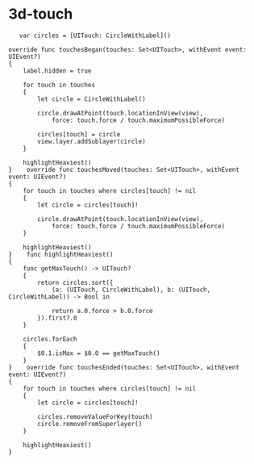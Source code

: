 # 3d-touch  
 

       var circles = [UITouch: CircleWithLabel]()

    override func touchesBegan(touches: Set<UITouch>, withEvent event: UIEvent?)
    {
        label.hidden = true
        
        for touch in touches
        {
            let circle = CircleWithLabel()
            
            circle.drawAtPoint(touch.locationInView(view),
                force: touch.force / touch.maximumPossibleForce)
            
            circles[touch] = circle
            view.layer.addSublayer(circle)
        }
        
        highlightHeaviest()
    }    override func touchesMoved(touches: Set<UITouch>, withEvent event: UIEvent?)
    {
        for touch in touches where circles[touch] != nil
        {
            let circle = circles[touch]!
            
            circle.drawAtPoint(touch.locationInView(view),
                force: touch.force / touch.maximumPossibleForce)
        }
        
        highlightHeaviest()
    }    func highlightHeaviest()
    {
        func getMaxTouch() -> UITouch?
        {
            return circles.sort({
                (a: (UITouch, CircleWithLabel), b: (UITouch, CircleWithLabel)) -> Bool in
                
                return a.0.force > b.0.force
            }).first?.0
        }
        
        circles.forEach
        {
            $0.1.isMax = $0.0 == getMaxTouch()
        }
    }    override func touchesEnded(touches: Set<UITouch>, withEvent event: UIEvent?)
    {
        for touch in touches where circles[touch] != nil
        {
            let circle = circles[touch]!
            
            circles.removeValueForKey(touch)
            circle.removeFromSuperlayer()
        }
        
        highlightHeaviest()
    }

